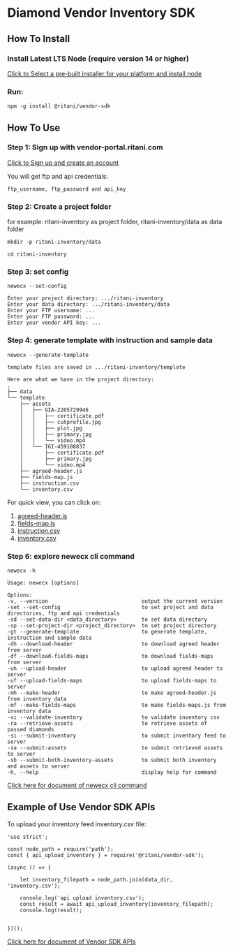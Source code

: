 # Diamond Vendor Inventory SDK

## How To Install

### Install Latest LTS Node (require version 14 or higher)

<a href="https://nodejs.org/en/download/">Click to Select a pre-built installer for your platform and install node</a>

### Run:

    npm -g install @ritani/vendor-sdk

## How To Use

### Step 1: Sign up with vendor-portal.ritani.com

<a href="https://vendor-portal.ritani.com/vendor/signup">Click to Sign up and create an account</a>

You will get ftp and api credentials:

    ftp_username, ftp_password and api_key

### Step 2: Create a project folder

for example: ritani-inventory as project folder, ritani-inventory/data as data folder

    mkdir -p ritani-inventory/data

    cd ritani-inventory

### Step 3: set config

    newecx --set-config

    Enter your project directory: .../ritani-inventory
    Enter your data directory: .../ritani-inventory/data
    Enter your FTP username: ...
    Enter your FTP password: ...
    Enter your vendor API key: ...

### Step 4: generate template with instruction and sample data

    newecx --generate-template

    template files are saved in .../ritani-inventory/template

    Here are what we have in the project directory:
    .
    ├── data
    └── template
        ├── assets
        │   ├── GIA-2205729946
        │   │   ├── certificate.pdf
        │   │   ├── cutprofile.jpg
        │   │   ├── plot.jpg
        │   │   ├── primary.jpg
        │   │   └── video.mp4
        │   └── IGI-459108837
        │       ├── certificate.pdf
        │       ├── primary.jpg
        │       └── video.mp4
        ├── agreed-header.js
        ├── fields-map.js
        ├── instruction.csv
        └── inventory.csv

For quick view, you can click on:

1. <a href="/doc/agreed-header.js">agreed-header.js</a>
2. <a href="/doc/fields-map.js">fields-map.js</a>
3. <a href="/doc/instruction.csv">instruction.csv</a>
4. <a href="/doc/inventory.csv">inventory.csv</a>

### Step 6: explore newecx cli command

    newecx -h

    Usage: newecx [options]

    Options:
    -v, --version                              output the current version
    -set --set-config                          to set project and data directories, ftp and api credentials
    -sd --set-data-dir <data_directory>        to set data directory
    -sp --set-project-dir <project_directory>  to set project directory
    -gt --generate-template                    to generate template, instruction and sample data
    -dh --download-header                      to download agreed header from server
    -df --download-fields-maps                 to download fields-maps from server
    -uh --upload-header                        to upload agreed header to server
    -uf --upload-fields-maps                   to upload fields-maps to server
    -mh --make-header                          to make agreed-header.js from inventory data
    -mf --make-fields-maps                     to make fields-maps.js from inventory data
    -vi --validate-inventory                   to validate inventory csv
    -ra --retrieve-assets                      to retrieve assets of passed diamonds
    -si --submit-inventory                     to submit inventory feed to server
    -sa --submit-assets                        to submit retrieved assets to server
    -sb --submit-both-inventory-assets         to submit both inventory and assets to server
    -h, --help                                 display help for command

<a href="/doc/newecx-cli.md">Click here for document of newecx cli command</a>

## Example of Use Vendor SDK APIs

To upload your inventory feed inventory.csv file:

    'use strict';

    const node_path = require('path');
    const { api_upload_inventory } = require('@ritani/vendor-sdk');

    (async () => {

        let inventory_filepath = node_path.join(data_dir, 'inventory.csv');

        console.log('api upload inventory.csv');
        const result = await api_upload_inventory(inventory_filepath);
        console.log(result);


    })();

<a href="/doc/vender-sdk-apis.md">Click here for document of Vendor SDK APIs</a>
